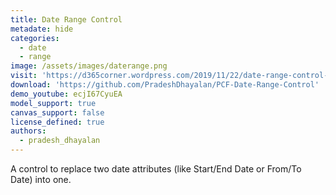```yaml
---
title: Date Range Control
metadate: hide
categories:
  - date
  - range
image: /assets/images/daterange.png
visit: 'https://d365corner.wordpress.com/2019/11/22/date-range-control-pcf-control-a-quickie/'
download: 'https://github.com/PradeshDhayalan/PCF-Date-Range-Control'
demo_youtube: ecjI67CyuEA
model_support: true
canvas_support: false
license_defined: true
authors:
  - pradesh_dhayalan
---
```


A control to replace two date attributes (like Start/End Date or From/To Date) into one.
